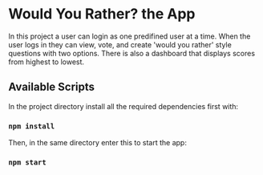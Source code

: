 # Would You Rather? the App

In this project a user can login as one predifined user at a time. When the user logs in they can view, vote, and create 'would you rather' style questions with two options. There is also a dashboard that displays scores from highest to lowest.

## Available Scripts

In the project directory install all the required dependencies first with:

### `npm install`

Then, in the same directory enter this to start the app:

### `npm start`
